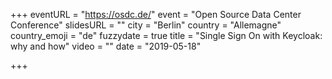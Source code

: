 +++
eventURL = "https://osdc.de/"
event = "Open Source Data Center Conference"
slidesURL = ""
city = "Berlin"
country = "Allemagne"
country_emoji = "de"
fuzzydate = true
title = "Single Sign On with Keycloak: why and how"
video = ""
date = "2019-05-18"

+++

